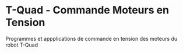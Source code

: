# T-Quad - Commande Moteurs en Tension
Programmes et appplications de commande en tension des moteurs du robot T-Quad
